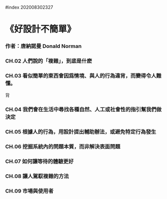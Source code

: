 #index 202008302327
# 《好設計不簡單》 
### 作者：唐納諾曼 Donald Norman

### CH.02 人們說的「複雜」，到底是什麽
### CH.03 看似簡單的東西會因爲情境、與人的行為違背，而變得令人難懂。
背
### CH.04 我們會在生活中尋找各種自然、人工或社會性的指引幫我們做決定
### CH.05 根據人的行為，用設計提出輔助辦法，或避免特定行為發生
### CH.06 挖掘系統內的問題本質，而非解決表面問題
### CH.07 如何讓等待的體驗更好
### CH.08 讓人駕馭複雜的方法
### CH.09  市場與使用者